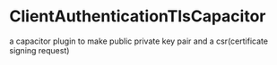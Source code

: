 # ClientAuthenticationTlsCapacitor
a capacitor plugin to make public private key pair and a csr(certificate signing request)
